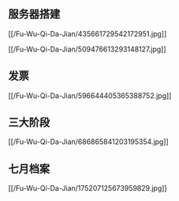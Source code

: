 ## 服务器搭建
[[/Fu-Wu-Qi-Da-Jian/435661729542172951.jpg]]

[[/Fu-Wu-Qi-Da-Jian/509476613293148127.jpg]]

## 发票
[[/Fu-Wu-Qi-Da-Jian/596644405365388752.jpg]]

## 三大阶段
[[/Fu-Wu-Qi-Da-Jian/686865841203195354.jpg]]

## 七月档案
[[/Fu-Wu-Qi-Da-Jian/175207125673959829.jpg]]